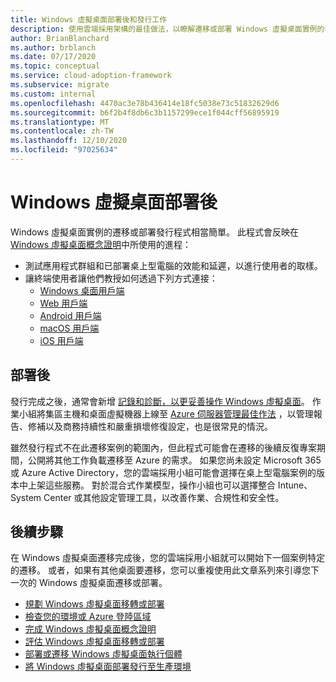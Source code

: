 ```yaml
---
title: Windows 虛擬桌面部署後和發行工作
description: 使用雲端採用架構的最佳做法，以瞭解遷移或部署 Windows 虛擬桌面實例的發行流程。
author: BrianBlanchard
ms.author: brblanch
ms.date: 07/17/2020
ms.topic: conceptual
ms.service: cloud-adoption-framework
ms.subservice: migrate
ms.custom: internal
ms.openlocfilehash: 4470ac3e78b436414e18fc5038e73c51832629d6
ms.sourcegitcommit: b6f2b4f8db6c3b1157299ece1f044cff56895919
ms.translationtype: MT
ms.contentlocale: zh-TW
ms.lasthandoff: 12/10/2020
ms.locfileid: "97025634"
---
```

# <a name="windows-virtual-desktop-post-deployment"></a>Windows 虛擬桌面部署後

Windows 虛擬桌面實例的遷移或部署發行程式相當簡單。 此程式會反映在 [Windows 虛擬桌面概念證明](./proof-of-concept.md)中所使用的進程：

- 測試應用程式群組和已部署桌上型電腦的效能和延遲，以進行使用者的取樣。
- 讓終端使用者讓他們教授如何透過下列方式連接：
  - [Windows 桌面用戶端](/azure/virtual-desktop/connect-windows-7-and-10)
  - [Web 用戶端](/azure/virtual-desktop/connect-web)
  - [Android 用戶端](/azure/virtual-desktop/connect-android)
  - [macOS 用戶端](/azure/virtual-desktop/connect-macos)
  - [iOS 用戶端](/azure/virtual-desktop/connect-ios)

## <a name="post-deployment"></a>部署後

發行完成之後，通常會新增 [記錄和診斷，以更妥善操作 Windows 虛擬桌面](/azure/virtual-desktop/diagnostics-log-analytics#push-diagnostics-data-to-your-workspace)。 作業小組將集區主機和桌面虛擬機器上線至 [Azure 伺服器管理最佳作法](../../manage/azure-server-management/index.md) ，以管理報告、修補以及商務持續性和嚴重損壞修復設定，也是很常見的情況。

雖然發行程式不在此遷移案例的範圍內，但此程式可能會在遷移的後續反復專案期間，公開將其他工作負載遷移至 Azure 的需求。 如果您尚未設定 Microsoft 365 或 Azure Active Directory，您的雲端採用小組可能會選擇在桌上型電腦案例的版本中上架這些服務。 對於混合式作業模型，操作小組也可以選擇整合 Intune、System Center 或其他設定管理工具，以改善作業、合規性和安全性。

## <a name="next-steps"></a>後續步驟

在 Windows 虛擬桌面遷移完成後，您的雲端採用小組就可以開始下一個案例特定的遷移。 或者，如果有其他桌面要遷移，您可以重複使用此文章系列來引導您下一次的 Windows 虛擬桌面遷移或部署。

- [規劃 Windows 虛擬桌面移轉或部署](./plan.md)
- [檢查您的環境或 Azure 登陸區域](./ready.md)
- [完成 Windows 虛擬桌面概念證明](./proof-of-concept.md)
- [評估 Windows 虛擬桌面移轉或部署](./migrate-assess.md)
- [部署或遷移 Windows 虛擬桌面執行個體](./migrate-deploy.md)
- [將 Windows 虛擬桌面部署發行至生產環境](./migrate-release.md)
